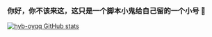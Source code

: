 ### 你好，你不该来这，这只是一个脚本小鬼给自己留的一个小号 👋
[![hyb-oyqq GitHub stats](https://github-readme-stats.vercel.app/api?username=hyb-oyqq)](https://github.com/anuraghazra/github-readme-stats&show_icons=true&locale=zh)

